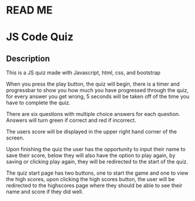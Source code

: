 # READ ME

# JS Code Quiz

## Description

This is a JS quiz made with Javascript, html, css, and bootstrap

When you press the play button, the quiz will begin, there is a timer and progressbar to show you how much you have progressed through the quiz, for every answer you get wrong, 5 seconds will be taken off of the time you have to complete the quiz.

There are six questions with multiple choice answers for each question. Answers will turn green if correct and red if incorrect.

The users score will be displayed in the upper right hand corner of the screen.

Upon finishing the quiz the user has the opportunity to input their name to save their score, below they will also have the option to play again, by saving or clicking play again, they will be redirected to the start of the quiz.

The quiz start page has two buttons, one to start the game and one to view the high scores, upon clicking the high scores button, the user will be redirected to the highscores page where they should be able to see their name and score if they did well.
